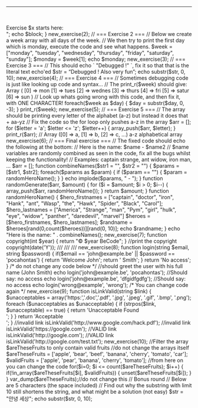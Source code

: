 <?php
declare(strict_types=1);


// Below are several code blocks, read them, understand them and try to find whats wrong.
// Once this exercise is finished, we'll go over the code all together and we can share how we debugged the following problems.
// Try to fix the code every time and good luck ! (write down how you found out the answer and how you debugged the problem)
// =============================================================================================================================

// === Exercise 1 ===
// Below we're defining a function, but it doesn't work when we run it.
// Look at the error you get, read it and it should tell you the issue...,
// sometimes, even your IDE can tell you what's wrong
echo "Exercise 1 starts here:";

function new_exercise() {
    $block = "<br/><hr/><br/><br/>Exercise $x starts here:<br/>";
    echo $block;
}


new_exercise(2);
// === Exercise 2 ===
// Below we create a week array with all days of the week.
// We then try to print the first day which is monday, execute the code and see what happens.

$week = ["monday", "tuesday", "wednesday", "thursday", "friday", "saturday", "sunday"];
$monday = $week[1];

echo $monday;


new_exercise(3);
// === Exercise 3 ===
// This should echo ` "Debugged !" `, fix it so that that is the literal text echo'ed

$str = “Debugged ! Also very fun”;
echo substr($str, 0, 10);




new_exercise(4);
// === Exercise 4 ===
// Sometimes debugging code is just like looking up code and syntax...
// The print_r($week) should give:  Array ( [0] => mon [1] => tues [2] => wednes [3] => thurs [4] => fri [5] => satur [6] => sun )
// Look up whats going wrong with this code, and then fix it, with ONE CHARACTER!

foreach($week as $day) {
    $day = substr($day, 0, -3);
}

print_r($week);




new_exercise(5);
// === Exercise 5 ===
// The array should be printing every letter of the alphabet (a-z) but instead it does that + aa-yz
// Fix the code so the for loop only pushes a-z in the array

$arr = [];
for ($letter = 'a'; $letter <= 'z'; $letter++) {
    array_push($arr, $letter);
}

print_r($arr); // Array ([0] => a, [1] => b, [2] => c, ...) a-z alphabetical array


new_exercise(6);
// === Final exercise ===
// The fixed code should echo the following at the bottom:
// Here is the name: $name - $name2
// $name variables are randomly combined as seen in the code, fix all the bugs whilst keeping the functionality!
// Examples: captain strange, ant widow, iron man, ...
$arr = [];


function combineNames($str1 = "", $str2 = "") {
    $params = [$str1, $str2];
    foreach($params as $param) {
        if ($param == "") {
            $param = randomHeroName();
        }
    }
    echo implode($params, " - ");
}


function randomGenerate($arr, $amount) {
    for ($i = $amount; $i > 0; $i--) {
        array_push($arr, randomHeroName());
    }

    return $amount;
}

function randomHeroName()
{
    $hero_firstnames = ["captain", "doctor", "iron", "Hank", "ant", "Wasp", "the", "Hawk", "Spider", "Black", "Carol"];
    $hero_lastnames = ["America", "Strange", "man", "Pym", "girl", "hulk", "eye", "widow", "panther", "daredevil", "marvel"]
    $heroes = [$hero_firstnames, $hero_lastnames];
    $randname = $heroes[rand(0,count($heroes))][rand(0, 10)];

    echo $randname;
}

echo "Here is the name: " . combineNames();

new_exercise(7);
function copyright(int $year) {
    return "&copy; $year BeCode";
}
//print the copyright
copyright(date('Y'));

///
///
///
new_exercise(8);
function login(string $email, string $password) {
    if($email == 'john@example.be' || $password == 'pocahontas') {
        return 'Welcome John';
        return ' Smith';
    }
    return 'No access';
}
/* do not change any code below */
//should greet the user with his full name (John Smith)
echo login('john@example.be', 'pocahontas');
//Should say: no access
echo login('john@example.be', 'dfgidfgdfg');
//Should say: no access
echo login('wrong@example', 'wrong');
/* You can change code again */

new_exercise(9);
function isLinkValid(string $link) {
    $unacceptables = array('https:','.doc','.pdf', '.jpg', '.jpeg', '.gif', '.bmp', '.png');

    foreach ($unacceptables as $unacceptable) {
        if (strpos($link, $unacceptable) == true) {
            return 'Unacceptable Found<br />';
        }
    }
    return 'Acceptable<br />';
}
//invalid link
isLinkValid('http://www.google.com/hack.pdf');
//invalid link
isLinkValid('https://google.com');
//VALID link
isLinkValid('http://google.com');
//VALID link
isLinkValid('http://google.com/test.txt');


new_exercise(10);

//Filter the array $areTheseFruits to only contain valid fruits
//do not change the arrays itself
$areTheseFruits = ['apple', 'bear', 'beef', 'banana', 'cherry', 'tomato', 'car'];
$validFruits = ['apple', 'pear', 'banana', 'cherry', 'tomato'];
//from here on you can change the code
for($i=0; $i <= count($areTheseFruits); $i++) {
    if(!in_array($areTheseFruits[$i], $validFruits)) {
        unset($areTheseFruits[$i]);
    }
}
var_dump($areTheseFruits);//do not change this


// Bonus round
// Below are 5 characters (the space included)
// Find out why the substring with limit 10 still shortens the string, and what might be a solution (not easy)
$str = "안녕 세상";
echo substr($str, 0, 10);
